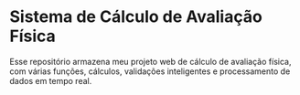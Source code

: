 # Sistema de Cálculo de Avaliação Física
Esse repositório armazena meu projeto web de cálculo de avaliação física, com várias funções, cálculos, validações inteligentes e processamento de dados em tempo real.
